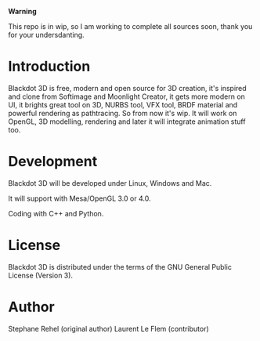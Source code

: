 **Warning**

This repo is in wip, so I am working to complete all sources soon, thank you for your undersdanting.


Introduction
============

Blackdot 3D is free, modern and open source for 3D creation, it's inspired and clone from Softimage and Moonlight Creator, 
it gets more modern on UI, it brights great tool on 3D, NURBS tool, VFX tool, BRDF material and powerful rendering as pathtracing.
So from now it's wip. It will work on OpenGL, 3D modelling, rendering and later it will integrate animation stuff too.


Development
============

Blackdot 3D will be developed under Linux, Windows and Mac.

It will support with Mesa/OpenGL 3.0 or 4.0.

Coding with C++ and Python.


License
============

Blackdot 3D is distributed under the terms of the GNU General Public License (Version 3).


Author
============

Stephane Rehel (original author)
Laurent Le Flem (contributor)